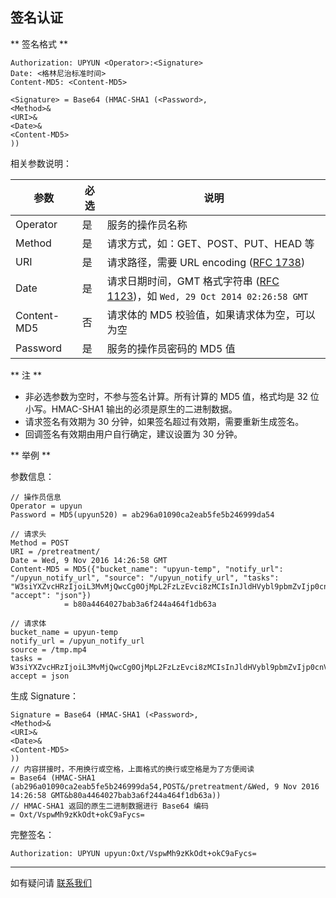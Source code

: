 ## 签名认证

** 签名格式 **

```
Authorization: UPYUN <Operator>:<Signature>
Date: <格林尼治标准时间>
Content-MD5: <Content-MD5>

<Signature> = Base64 (HMAC-SHA1 (<Password>,
<Method>&
<URI>&
<Date>&
<Content-MD5>
))
```

相关参数说明：

| 参数      		| 必选  	| 说明                                      	|
|---------------|-------|-----------------------------------------------------------------|
| Operator      | 是    	|服务的操作员名称                            						|
| Method        | 是    	|请求方式，如：GET、POST、PUT、HEAD 等                            	|
| URI           | 是    	|请求路径，需要 URL encoding ([RFC 1738](http://tools.ietf.org/html/rfc1738 )) |
| Date          | 是    	|请求日期时间，GMT 格式字符串 ([RFC 1123](http://tools.ietf.org/html/rfc1123))，如 `Wed, 29 Oct 2014 02:26:58 GMT`|
| Content-MD5   | 否    	|请求体的 MD5 校验值，如果请求体为空，可以为空            |
| Password      | 是    	|服务的操作员密码的 MD5 值                                   	|

** 注 **

- 非必选参数为空时，不参与签名计算。所有计算的 MD5 值，格式均是 32 位小写。HMAC-SHA1 输出的必须是原生的二进制数据。
- 请求签名有效期为 30 分钟，如果签名超过有效期，需要重新生成签名。
- 回调签名有效期由用户自行确定，建议设置为 30 分钟。

** 举例 **

参数信息：
```
// 操作员信息
Operator = upyun			
Password = MD5(upyun520) = ab296a01090ca2eab5fe5b246999da54

// 请求头
Method = POST							
URI = /pretreatment/
Date = Wed, 9 Nov 2016 14:26:58 GMT
Content-MD5 = MD5({"bucket_name": "upyun-temp", "notify_url": "/upyun_notify_url", "source": "/upyun_notify_url", "tasks": "W3siYXZvcHRzIjoiL3MvMjQwcCg0OjMpL2FzLzEvci8zMCIsInJldHVybl9pbmZvIjp0cnVlLCJzYXZlX2FzIjoiL2EvYi5tcDQiLCJ0eXBlIjoidmlkZW8ifSx7ImF2b3B0cyI6Ii9pL0wyRXZZaTlqTG0xd05BPT0vaS9MekV2TWk4ekxtMXdOQT09Iiwic2F2ZV9hcyI6Ii9jb25jYXQvYS5tcDQiLCJ0eXBlIjoidmNvbmNhdCJ9XQ==", "accept": "json"})
            = b80a4464027bab3a6f244a464f1db63a

// 请求体
bucket_name = upyun-temp
notify_url = /upyun_notify_url
source = /tmp.mp4
tasks = W3siYXZvcHRzIjoiL3MvMjQwcCg0OjMpL2FzLzEvci8zMCIsInJldHVybl9pbmZvIjp0cnVlLCJzYXZlX2FzIjoiL2EvYi5tcDQiLCJ0eXBlIjoidmlkZW8ifSx7ImF2b3B0cyI6Ii9pL0wyRXZZaTlqTG0xd05BPT0vaS9MekV2TWk4ekxtMXdOQT09Iiwic2F2ZV9hcyI6Ii9jb25jYXQvYS5tcDQiLCJ0eXBlIjoidmNvbmNhdCJ9XQ==
accept = json
```

生成 Signature：

```
Signature = Base64 (HMAC-SHA1 (<Password>,
<Method>&
<URI>&
<Date>&
<Content-MD5>
))
// 内容拼接时，不用换行或空格，上面格式的换行或空格是为了方便阅读
= Base64 (HMAC-SHA1 (ab296a01090ca2eab5fe5b246999da54,POST&/pretreatment/&Wed, 9 Nov 2016 14:26:58 GMT&b80a4464027bab3a6f244a464f1db63a))
// HMAC-SHA1 返回的原生二进制数据进行 Base64 编码
= Oxt/VspwMh9zKkOdt+okC9aFycs=
```

完整签名：

```
Authorization: UPYUN upyun:Oxt/VspwMh9zKkOdt+okC9aFycs=
```

---------

如有疑问请 [联系我们](https://www.upyun.com/about_contact.html)